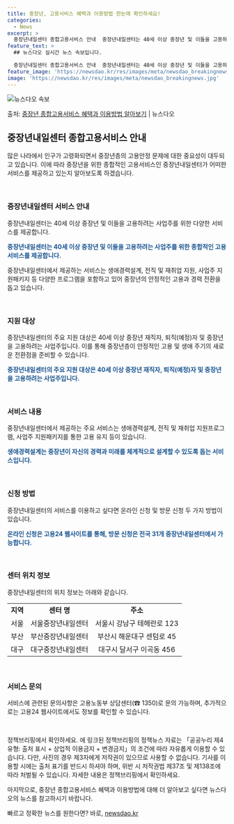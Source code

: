```yaml
---
title: 중장년, 고용서비스 혜택과 이용방법 한눈에 확인하세요!
categories:
  - News
excerpt: >
  중장년내일센터 종합고용서비스 안내  중장년내일센터는 40세 이상 중장년 및 이들을 고용하려는 사업주를 위한 …
feature_text: >
  ## 뉴스다오 실시간 뉴스 속보입니다.

  중장년내일센터 종합고용서비스 안내  중장년내일센터는 40세 이상 중장년 및 이들을 고용하려는 사업주를 위한 …
feature_image: 'https://newsdao.kr/res/images/meta/newsdao_breakingnews.jpg'
image: 'https://newsdao.kr/res/images/meta/newsdao_breakingnews.jpg'
---
```


![뉴스다오 속보](https://newsdao.kr/res/images/meta/newsdao_breakingnews.jpg)

<p>출처: <a href="https://newsdao.kr/4713" rel="dofollow">중장년 종합고용서비스 혜택과 이용방법 알아보기</a> | 뉴스다오</p>

<h2 data-ke-size="size26">중장년내일센터 종합고용서비스 안내</h2>
많은 나라에서 인구가 고령화되면서 중장년층의 고용안정 문제에 대한 중요성이 대두되고 있습니다. 이에 따라 중장년을 위한 종합적인 고용서비스인 중장년내일센터가 어떠한 서비스를 제공하고 있는지 알아보도록 하겠습니다.

<p data-ke-size="size16">&nbsp;</p>

<h3>중장년내일센터 서비스 안내</h3>
중장년내일센터는 40세 이상 중장년 및 이들을 고용하려는 사업주를 위한 다양한 서비스를 제공합니다.

<b><span style="color: #1a5490;">중장년내일센터는 40세 이상 중장년 및 이들을 고용하려는 사업주를 위한 종합적인 고용서비스를 제공합니다.</span></b>

중장년내일센터에서 제공하는 서비스는 생애경력설계, 전직 및 재취업 지원, 사업주 지원패키지 등 다양한 프로그램을 포함하고 있어 중장년의 안정적인 고용과 경력 전환을 돕고 있습니다.

<p data-ke-size="size16">&nbsp;</p>

<h3>지원 대상</h3>
중장년내일센터의 주요 지원 대상은 40세 이상 중장년 재직자, 퇴직(예정)자 및 중장년을 고용하려는 사업주입니다. 이를 통해 중장년층이 안정적인 고용 및 생애 주기의 새로운 전환점을 준비할 수 있습니다.

<b><span style="color: #1a5490;">중장년내일센터의 주요 지원 대상은 40세 이상 중장년 재직자, 퇴직(예정)자 및 중장년을 고용하려는 사업주입니다.</span></b>

<p data-ke-size="size16">&nbsp;</p>

<h3>서비스 내용</h3>
중장년내일센터에서 제공하는 주요 서비스는 생애경력설계, 전직 및 재취업 지원프로그램, 사업주 지원패키지를 통한 고용 유지 등이 있습니다.

<b><span style="color: #1a5490;">생애경력설계는 중장년이 자신의 경력과 미래를 체계적으로 설계할 수 있도록 돕는 서비스입니다.</span></b>

<p data-ke-size="size16">&nbsp;</p>

<h3>신청 방법</h3>
중장년내일센터의 서비스를 이용하고 싶다면 온라인 신청 및 방문 신청 두 가지 방법이 있습니다.

<b><span style="color: #1a5490;">온라인 신청은 고용24 웹사이트를 통해, 방문 신청은 전국 31개 중장년내일센터에서 가능합니다.</span></b>

<p data-ke-size="size16">&nbsp;</p>

<h3>센터 위치 정보</h3>
중장년내일센터의 위치 정보는 아래와 같습니다.

<table>
   <tbody>
      <tr>
         <td style="text-align: center; height: 17px;"><b>지역</b></td>
         <td style="text-align: center; height: 17px;"><b>센터 명</b></td>
         <td style="text-align: center; height: 17px;"><b>주소</b></td>
      </tr>
      <tr>
         <td style="text-align: center; height: 17px;">서울</td>
         <td style="text-align: center; height: 17px;">서울중장년내일센터</td>
         <td style="text-align: center; height: 17px;">서울시 강남구 테헤란로 123</td>
      </tr>
      <tr>
         <td style="text-align: center; height: 17px;">부산</td>
         <td style="text-align: center; height: 17px;">부산중장년내일센터</td>
         <td style="text-align: center; height: 17px;">부산시 해운대구 센텀로 45</td>
      </tr>
      <tr>
         <td style="text-align: center; height: 17px;">대구</td>
         <td style="text-align: center; height: 17px;">대구중장년내일센터</td>
         <td style="text-align: center; height: 17px;">대구시 달서구 이곡동 456</td>
      </tr>
   </tbody>
</table>

<p data-ke-size="size16">&nbsp;</p>

<h3>서비스 문의</h3>
서비스에 관련된 문의사항은 고용노동부 상담센터(☎ 1350)로 문의 가능하며, 추가적으로는 고용24 웹사이트에서도 정보를 확인할 수 있습니다.

<p data-ke-size="size16">&nbsp;</p>

정책브리핑에서 확인하세요. 에 링크된 정책브리핑의 정책뉴스 자료는 「공공누리 제4유형: 출처 표시 + 상업적 이용금지 + 변경금지」의 조건에 따라 자유롭게 이용할 수 있습니다. 다만, 사진의 경우 제3자에게 저작권이 있으므로 사용할 수 없습니다. 기사를 이용할 시에는 출처 표기를 반드시 하셔야 하며, 위반 시 저작권법 제37조 및 제138조에 따라 처벌될 수 있습니다. 자세한 내용은 정책브리핑에서 확인하세요.

마지막으로, 중장년 종합고용서비스 혜택과 이용방법에 대해 더 알아보고 싶다면 뉴스다오의 뉴스를 참고하시기 바랍니다. 

빠르고 정확한 뉴스를 원한다면? 바로, <a href="https://newsdao.kr" rel="dofollow">newsdao.kr</a>


